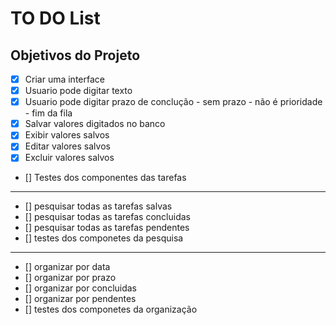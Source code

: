 # TO DO List 

## Objetivos do Projeto

- [x] Criar uma interface  
- [x] Usuario pode digitar texto
- [x] Usuario pode digitar prazo de conclução
      - sem prazo - não é prioridade - fim da fila
- [x] Salvar valores digitados no banco
- [x] Exibir valores salvos
- [x] Editar valores salvos
- [x] Excluir valores salvos
- [] Testes dos componentes das tarefas

---

- [] pesquisar todas as tarefas salvas 
- [] pesquisar todas as tarefas concluidas
- [] pesquisar todas as tarefas pendentes
- [] testes dos componetes da pesquisa

---

- [] organizar por data
- [] organizar por prazo
- [] organizar por concluidas
- [] organizar por pendentes
- [] testes dos componetes da organização


